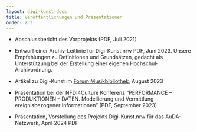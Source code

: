 ```yaml
---
layout: digi-kunst-docs
title: Veröffentlichungen und Präsentationen
order: 2.3
---
```


- Abschlussbericht des Vorprojekts (PDF, Juli 2021)

- Entwurf einer Archiv-Leitlinie für Digi-Kunst.nrw PDF, Juni 2023. Unsere Empfehlungen zu Definitionen und Grundsätzen, gedacht als Unterstützung bei der Erstellung einer eigenen Hochschul-Archivordnung.

- Artikel zu Digi-Kunst im [Forum Musikbibliothek](https://journals.qucosa.de/fmb/index), August 2023

- Präsentation bei der NFDI4Culture Konferenz “PERFORMANCE – PRODUKTIONEN – DATEN. Modellierung und Vermittlung ereignisbezogener Informationen” (PDF, September 2023)

- Präsentation, Vorstellung des Projekts Digi-Kunst.nrw für das AuDA-Netzwerk, April 2024 PDF